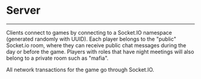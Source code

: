 # Server

---

Clients connect to games by connecting to a Socket.IO namespace (generated randomly with UUID). Each player belongs to the "public" Socket.io room, where they can receive public chat messages during the day or before the game. Players with roles that have night meetings will also belong to a private room such as "mafia".

All network transactions for the game go through Socket.IO.
